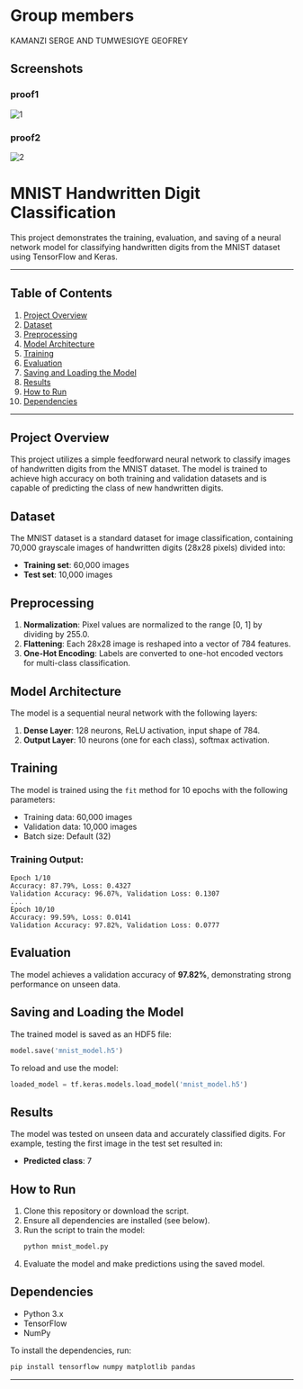 # Group members
KAMANZI SERGE AND 
TUMWESIGYE GEOFREY

## Screenshots

### proof1
![1](screenshot/contribute)

###  proof2
![2](screenshot/colab)

# MNIST Handwritten Digit Classification

This project demonstrates the training, evaluation, and saving of a neural network model for classifying handwritten digits from the MNIST dataset using TensorFlow and Keras.

---

## Table of Contents
1. [Project Overview](#project-overview)
2. [Dataset](#dataset)
3. [Preprocessing](#preprocessing)
4. [Model Architecture](#model-architecture)
5. [Training](#training)
6. [Evaluation](#evaluation)
7. [Saving and Loading the Model](#saving-and-loading-the-model)
8. [Results](#results)
9. [How to Run](#how-to-run)
10. [Dependencies](#dependencies)

---

## Project Overview
This project utilizes a simple feedforward neural network to classify images of handwritten digits from the MNIST dataset. The model is trained to achieve high accuracy on both training and validation datasets and is capable of predicting the class of new handwritten digits.

## Dataset
The MNIST dataset is a standard dataset for image classification, containing 70,000 grayscale images of handwritten digits (28x28 pixels) divided into:
- **Training set**: 60,000 images
- **Test set**: 10,000 images

## Preprocessing
1. **Normalization**: Pixel values are normalized to the range [0, 1] by dividing by 255.0.
2. **Flattening**: Each 28x28 image is reshaped into a vector of 784 features.
3. **One-Hot Encoding**: Labels are converted to one-hot encoded vectors for multi-class classification.

## Model Architecture
The model is a sequential neural network with the following layers:
1. **Dense Layer**: 128 neurons, ReLU activation, input shape of 784.
2. **Output Layer**: 10 neurons (one for each class), softmax activation.


## Training
The model is trained using the `fit` method for 10 epochs with the following parameters:
- Training data: 60,000 images
- Validation data: 10,000 images
- Batch size: Default (32)

### Training Output:
```plaintext
Epoch 1/10
Accuracy: 87.79%, Loss: 0.4327
Validation Accuracy: 96.07%, Validation Loss: 0.1307
...
Epoch 10/10
Accuracy: 99.59%, Loss: 0.0141
Validation Accuracy: 97.82%, Validation Loss: 0.0777
```

## Evaluation
The model achieves a validation accuracy of **97.82%**, demonstrating strong performance on unseen data.

## Saving and Loading the Model
The trained model is saved as an HDF5 file:
```python
model.save('mnist_model.h5')
```
To reload and use the model:
```python
loaded_model = tf.keras.models.load_model('mnist_model.h5')
```

## Results
The model was tested on unseen data and accurately classified digits. For example, testing the first image in the test set resulted in:
- **Predicted class**: 7

## How to Run
1. Clone this repository or download the script.
2. Ensure all dependencies are installed (see below).
3. Run the script to train the model:
   ```bash
   python mnist_model.py
   ```
4. Evaluate the model and make predictions using the saved model.

## Dependencies
- Python 3.x
- TensorFlow
- NumPy

To install the dependencies, run:
```bash
pip install tensorflow numpy matplotlib pandas
```

---

